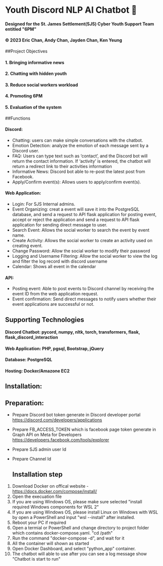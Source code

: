 # Youth Discord NLP AI Chatbot 🤖
#### Designed for the St. James Settlement(SJS) Cyber Youth Support Team entitled "6PM"
#### © 2023 Eric Chan, Andy Chan, Jayden Chan, Ken Yeung

##Project Objectives
#### 1. Bringing informative news 
#### 2. Chatting with hidden youth 
#### 3. Reduce social workers workload 
#### 4. Promoting 6PM 
#### 5.	Evaluation of the system 

##Functions
#### Discord: 
* Chatting: users can make simple conversations with the chatbot.
* Emotion Detection: analyze the emotion of each message sent by a Discord user.
* FAQ: Users can type text such as ‘contact’, and the Discord bot will return the contact information. If ‘activity’ is entered, the chatbot will return a redirect link to their activities information
* Informative News: Discord bot able to re-post the latest post from Facebook. 
* Apply/Confirm event(s): Allows users to apply/confirm event(s). 

#### Web Application:
* Login: For SJS Internal admins.
* Event Organizing: creat a event will save it into the PostgreSQL database, and send a request to API flask application for posting event, accept or reject the application and send a request to API flask application for sending direct message to user.
* Search Event: Allows the social worker to search the event by event name.
* Create Activity: Allows the social worker to create an activity used on creating event.
* Change Password: Allow the social worker to modify their password
* Logging and Username Filtering: Allow the social worker to view the log and filter the log record with discord username
* Calendar: Shows all event in the calendar
  
#### API:
* Posting event: Able to post events to Discord channel by receiving the event ID from the web application request.
* Event confirmation: Send direct messages to notify users whether their event applications are successful or not.

## Supporting Technologies
#### Discord Chatbot: pycord, numpy, nltk, torch, transformers, flask, flask_discord_interaction
#### Web Application: PHP, pgsql, Bootstrap, jQuery
#### Database: PostgreSQL
#### Hosting: Docker/Amazone EC2

## Installation:
  ## Preparation:
* Prepare Discord bot token generate in Discord developer portal https://discord.com/developers/applications
* Prepare FB_ACCESS_TOKEN which is facebook page token generate in Graph API on Meta for Developers https://developers.facebook.com/tools/explorer
* Prepare SJS admin user Id
* Prepare Channel Id

  ## Installation step
1. Download Docker on offical website - https://docs.docker.com/compose/install/
2. Open the execuation file
3. If you are using Windows OS, please make sure selected "install required Windows components for WSL 2"
4. If you are using Windows OS, please install Linux on Windows with WSL by open a PowerShell and input "wsl --install" after installed.
5. Reboot your PC if required
6. Open a termial or PowerShell and change directory to project folder which contains docker-compose.yaml. "cd /path"
7. Run the command "docker-compose -d", and wait for it
8. All the container will shown as started
9. Open Docker Dashboard, and select "python_app" container.
10. The chatbot will able to use after you can see a log message show "Chatbot is start to run"
